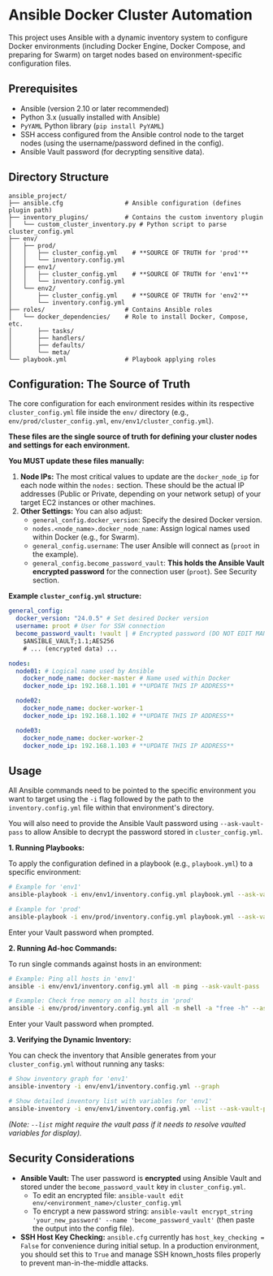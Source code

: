 # Ansible Docker Cluster Automation

This project uses Ansible with a dynamic inventory system to configure Docker environments (including Docker Engine, Docker Compose, and preparing for Swarm) on target nodes based on environment-specific configuration files.

## Prerequisites

- Ansible (version 2.10 or later recommended)
- Python 3.x (usually installed with Ansible)
- `PyYAML` Python library (`pip install PyYAML`)
- SSH access configured from the Ansible control node to the target nodes (using the username/password defined in the config).
- Ansible Vault password (for decrypting sensitive data).

## Directory Structure

```
ansible_project/
├── ansible.cfg                 # Ansible configuration (defines plugin path)
├── inventory_plugins/          # Contains the custom inventory plugin
│   └── custom_cluster_inventory.py # Python script to parse cluster_config.yml
├── env/
│   ├── prod/
│   │   ├── cluster_config.yml    # **SOURCE OF TRUTH for 'prod'**
│   │   └── inventory.config.yml
│   ├── env1/
│   │   ├── cluster_config.yml    # **SOURCE OF TRUTH for 'env1'**
│   │   └── inventory.config.yml
│   └── env2/
│       ├── cluster_config.yml    # **SOURCE OF TRUTH for 'env2'**
│       └── inventory.config.yml
├── roles/                      # Contains Ansible roles
│   └── docker_dependencies/    # Role to install Docker, Compose, etc.
│       ├── tasks/
│       ├── handlers/
│       ├── defaults/
│       └── meta/
└── playbook.yml                # Playbook applying roles
```

## Configuration: The Source of Truth

The core configuration for each environment resides within its respective `cluster_config.yml` file inside the `env/` directory (e.g., `env/prod/cluster_config.yml`, `env/env1/cluster_config.yml`).

**These files are the single source of truth for defining your cluster nodes and settings for each environment.**

**You MUST update these files manually:**

1.  **Node IPs:** The most critical values to update are the `docker_node_ip` for each node within the `nodes:` section. These should be the actual IP addresses (Public or Private, depending on your network setup) of your target EC2 instances or other machines.
2.  **Other Settings:** You can also adjust:
    - `general_config.docker_version`: Specify the desired Docker version.
    - `nodes.<node_name>.docker_node_name`: Assign logical names used within Docker (e.g., for Swarm).
    - `general_config.username`: The user Ansible will connect as (`proot` in the example).
    - `general_config.become_password_vault`: **This holds the Ansible Vault encrypted password** for the connection user (`proot`). See Security section.

**Example `cluster_config.yml` structure:**

```yaml
general_config:
  docker_version: "24.0.5" # Set desired Docker version
  username: proot # User for SSH connection
  become_password_vault: !vault | # Encrypted password (DO NOT EDIT MANUALLY)
    $ANSIBLE_VAULT;1.1;AES256
    # ... (encrypted data) ...

nodes:
  node01: # Logical name used by Ansible
    docker_node_name: docker-master # Name used within Docker
    docker_node_ip: 192.168.1.101 # **UPDATE THIS IP ADDRESS**

  node02:
    docker_node_name: docker-worker-1
    docker_node_ip: 192.168.1.102 # **UPDATE THIS IP ADDRESS**

  node03:
    docker_node_name: docker-worker-2
    docker_node_ip: 192.168.1.103 # **UPDATE THIS IP ADDRESS**
```

## Usage

All Ansible commands need to be pointed to the specific environment you want to target using the `-i` flag followed by the path to the `inventory.config.yml` file within that environment's directory.

You will also need to provide the Ansible Vault password using `--ask-vault-pass` to allow Ansible to decrypt the password stored in `cluster_config.yml`.

**1. Running Playbooks:**

To apply the configuration defined in a playbook (e.g., `playbook.yml`) to a specific environment:

```bash
# Example for 'env1'
ansible-playbook -i env/env1/inventory.config.yml playbook.yml --ask-vault-pass

# Example for 'prod'
ansible-playbook -i env/prod/inventory.config.yml playbook.yml --ask-vault-pass
```

Enter your Vault password when prompted.

**2. Running Ad-hoc Commands:**

To run single commands against hosts in an environment:

```bash
# Example: Ping all hosts in 'env1'
ansible -i env/env1/inventory.config.yml all -m ping --ask-vault-pass

# Example: Check free memory on all hosts in 'prod'
ansible -i env/prod/inventory.config.yml all -m shell -a "free -h" --ask-vault-pass
```

Enter your Vault password when prompted.

**3. Verifying the Dynamic Inventory:**

You can check the inventory that Ansible generates from your `cluster_config.yml` without running any tasks:

```bash
# Show inventory graph for 'env1'
ansible-inventory -i env/env1/inventory.config.yml --graph

# Show detailed inventory list with variables for 'env1'
ansible-inventory -i env/env1/inventory.config.yml --list --ask-vault-pass
```

_(Note: `--list` might require the vault pass if it needs to resolve vaulted variables for display)._

## Security Considerations


- **Ansible Vault:** The user password is **encrypted** using Ansible Vault and stored under the `become_password_vault` key in `cluster_config.yml`.
  - To edit an encrypted file: `ansible-vault edit env/<environment_name>/cluster_config.yml`
  - To encrypt a new password string: `ansible-vault encrypt_string 'your_new_password' --name 'become_password_vault'` (then paste the output into the config file).
- **SSH Host Key Checking:** `ansible.cfg` currently has `host_key_checking = False` for convenience during initial setup. In a production environment, you should set this to `True` and manage SSH known_hosts files properly to prevent man-in-the-middle attacks.
